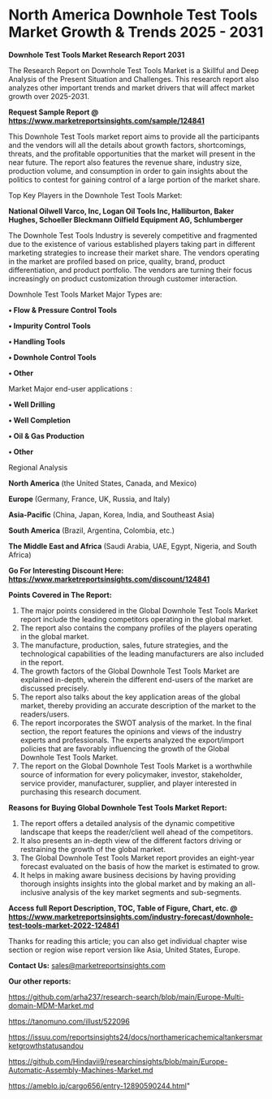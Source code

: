 # North America Downhole Test Tools Market Growth & Trends 2025 - 2031

<strong>Downhole Test Tools Market Research Report 2031</strong>

The Research Report on Downhole Test Tools Market is a Skillful and Deep Analysis of the Present Situation and Challenges. This research report also analyzes other important trends and market drivers that will affect market growth over 2025-2031.

<strong>Request Sample Report @ <a href=https://www.marketreportsinsights.com/sample/124841>https://www.marketreportsinsights.com/sample/124841</a></strong>

This Downhole Test Tools market report aims to provide all the participants and the vendors will all the details about growth factors, shortcomings, threats, and the profitable opportunities that the market will present in the near future. The report also features the revenue share, industry size, production volume, and consumption in order to gain insights about the politics to contest for gaining control of a large portion of the market share.

Top Key Players in the Downhole Test Tools Market:

<strong>National Oilwell Varco, Inc, Logan Oil Tools Inc, Halliburton, Baker Hughes, Schoeller Bleckmann Oilfield Equipment AG, Schlumberger</strong>

The Downhole Test Tools Industry is severely competitive and fragmented due to the existence of various established players taking part in different marketing strategies to increase their market share. The vendors operating in the market are profiled based on price, quality, brand, product differentiation, and product portfolio. The vendors are turning their focus increasingly on product customization through customer interaction.

Downhole Test Tools Market Major Types are:

<strong>• Flow & Pressure Control Tools

• Impurity Control Tools

• Handling Tools

• Downhole Control Tools

• Other</strong>

Market Major end-user applications :

<strong>• Well Drilling

• Well Completion

• Oil & Gas Production

• Other</strong>

Regional Analysis

</u><strong><b>North America</b></strong> (the United States, Canada, and Mexico)

<strong><b>Europe </b></strong>(Germany, France, UK, Russia, and Italy)

<strong><b>Asia-Pacific</b></strong> (China, Japan, Korea, India, and Southeast Asia)

<strong><b>South America</b></strong> (Brazil, Argentina, Colombia, etc.)

<strong><b>The Middle East and Africa</b></strong> (Saudi Arabia, UAE, Egypt, Nigeria, and South Africa)

<strong>Go For Interesting Discount Here: <a href=https://www.marketreportsinsights.com/discount/124841>https://www.marketreportsinsights.com/discount/124841</a></strong>

<strong>Points Covered in The Report:</strong>
<ol>
  <li>The major points considered in the Global Downhole Test Tools Market report include the leading competitors operating in the global market.</li>
  <li>The report also contains the company profiles of the players operating in the global market.</li>
  <li>The manufacture, production, sales, future strategies, and the technological capabilities of the leading manufacturers are also included in the report.</li>
  <li>The growth factors of the Global Downhole Test Tools Market are explained in-depth, wherein the different end-users of the market are discussed precisely.</li>
  <li>The report also talks about the key application areas of the global market, thereby providing an accurate description of the market to the readers/users.</li>
  <li>The report incorporates the SWOT analysis of the market. In the final section, the report features the opinions and views of the industry experts and professionals. The experts analyzed the export/import policies that are favorably influencing the growth of the Global Downhole Test Tools Market.</li>
  <li>The report on the Global Downhole Test Tools Market is a worthwhile source of information for every policymaker, investor, stakeholder, service provider, manufacturer, supplier, and player interested in purchasing this research document.</li>
</ol>
<strong>Reasons for Buying Global Downhole Test Tools Market Report:</strong>

<ol>
  <li>The report offers a detailed analysis of the dynamic competitive landscape that keeps the reader/client well ahead of the competitors.</li>
  <li>It also presents an in-depth view of the different factors driving or restraining the growth of the global market.</li>
  <li>The Global Downhole Test Tools Market report provides an eight-year forecast evaluated on the basis of how the market is estimated to grow.</li>
  <li>It helps in making aware business decisions by having providing thorough insights insights into the global market and by making an all-inclusive analysis of the key market segments and sub-segments.</li>
</ol>
<strong>Access full Report Description, TOC, Table of Figure, Chart, etc. @ <a href=https://www.marketreportsinsights.com/industry-forecast/downhole-test-tools-market-2022-124841>https://www.marketreportsinsights.com/industry-forecast/downhole-test-tools-market-2022-124841</a></strong>


Thanks for reading this article; you can also get individual chapter wise section or region wise report version like Asia, United States, Europe.

<strong>Contact Us:</strong>
sales@marketreportsinsights.com

<strong>Our other reports:</strong>

<a href=https://github.com/arha237/research-search/blob/main/Europe-Multi-domain-MDM-Market.md>https://github.com/arha237/research-search/blob/main/Europe-Multi-domain-MDM-Market.md</a>

<a href=https://tanomuno.com/illust/522096>https://tanomuno.com/illust/522096</a>

<a href=https://issuu.com/reportsinsights24/docs/northamericachemicaltankersmarketgrowthstatusandou>https://issuu.com/reportsinsights24/docs/northamericachemicaltankersmarketgrowthstatusandou</a>

<a href=https://github.com/Hindavii9/researchinsights/blob/main/Europe-Automatic-Assembly-Machines-Market.md>https://github.com/Hindavii9/researchinsights/blob/main/Europe-Automatic-Assembly-Machines-Market.md</a>

<a href=https://ameblo.jp/cargo656/entry-12890590244.html>https://ameblo.jp/cargo656/entry-12890590244.html</a>"
